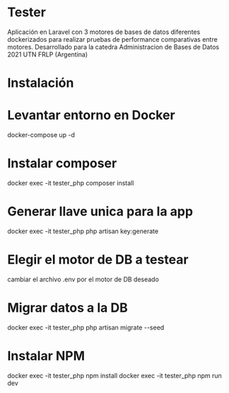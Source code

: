 # Tester
Aplicación en Laravel con 3 motores de bases de datos diferentes dockerizados 
para realizar pruebas de performance comparativas entre motores.
Desarrollado para la catedra Administracion de Bases de Datos 2021 UTN FRLP (Argentina)

# Instalación
# Levantar entorno en Docker
docker-compose up -d

# Instalar composer
docker exec -it tester_php composer install

# Generar llave unica para la app
docker exec -it tester_php php artisan key:generate

# Elegir el motor de DB a testear
cambiar el archivo .env por el motor de DB deseado

# Migrar datos a la DB
docker exec -it tester_php php artisan migrate --seed

# Instalar NPM
docker exec -it tester_php npm install
docker exec -it tester_php npm run dev
